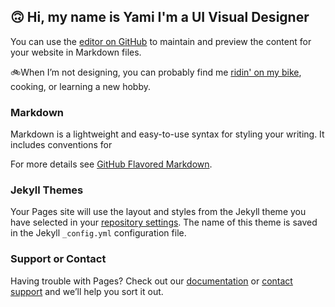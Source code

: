 ## 🙃 Hi, my name is Yami I'm a UI Visual Designer

You can use the [editor on GitHub](https://github.com/fu2ra/profile/edit/master/index.md) to maintain and preview the content for your website in Markdown files.

🚲When I’m not designing, you can probably find me [ridin' on my bike](https://www.instagram.com/yamicony/), cooking, or learning a new hobby.

### Markdown

Markdown is a lightweight and easy-to-use syntax for styling your writing. It includes conventions for


For more details see [GitHub Flavored Markdown](https://guides.github.com/features/mastering-markdown/).

### Jekyll Themes

Your Pages site will use the layout and styles from the Jekyll theme you have selected in your [repository settings](https://github.com/fu2ra/profile/settings). The name of this theme is saved in the Jekyll `_config.yml` configuration file.

### Support or Contact

Having trouble with Pages? Check out our [documentation](https://help.github.com/categories/github-pages-basics/) or [contact support](https://github.com/contact) and we’ll help you sort it out.
